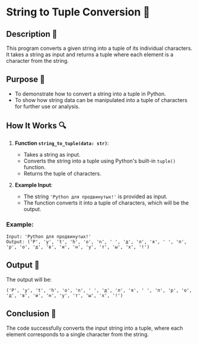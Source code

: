 # String to Tuple Conversion 📜

## Description 📝

This program converts a given string into a tuple of its individual characters.
It takes a string as input and returns a tuple where each element is a character from the string.

## Purpose 🎯

-   To demonstrate how to convert a string into a tuple in Python.
-   To show how string data can be manipulated into a tuple of characters for further use or analysis.

## How It Works 🔍

1. **Function `string_to_tuple(data: str)`**:

    - Takes a string as input.
    - Converts the string into a tuple using Python's built-in `tuple()` function.
    - Returns the tuple of characters.

2. **Example Input**:
    - The string `'Python для продвинутых!'` is provided as input.
    - The function converts it into a tuple of characters, which will be the output.

### Example:

```
Input: 'Python для продвинутых!'
Output: ('P', 'y', 't', 'h', 'o', 'n', ' ', 'д', 'л', 'я', ' ', 'п', 'р', 'о', 'д', 'в', 'и', 'н', 'у', 'т', 'ы', 'х', '!')
```

## Output 📜

The output will be:

```
('P', 'y', 't', 'h', 'o', 'n', ' ', 'д', 'л', 'я', ' ', 'п', 'р', 'о', 'д', 'в', 'и', 'н', 'у', 'т', 'ы', 'х', '!')
```

## Conclusion 🚀

The code successfully converts the input string into a tuple, where each element corresponds to a single character from the string.
